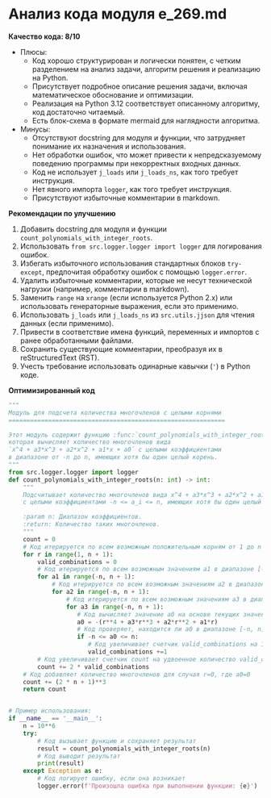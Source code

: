 # Анализ кода модуля e_269.md

**Качество кода: 8/10**
-  Плюсы:
    - Код хорошо структурирован и логически понятен, с четким разделением на анализ задачи, алгоритм решения и реализацию на Python.
    - Присутствует подробное описание решения задачи, включая математическое обоснование и оптимизации.
    - Реализация на Python 3.12 соответствует описанному алгоритму, код достаточно читаемый.
    - Есть блок-схема в формате mermaid для наглядности алгоритма.
-  Минусы:
    - Отсутствуют docstring для модуля и функции, что затрудняет понимание их назначения и использования.
    - Нет обработки ошибок, что может привести к непредсказуемому поведению программы при некорректных входных данных.
    - Код не использует `j_loads` или `j_loads_ns`, как того требует инструкция.
    - Нет явного импорта `logger`, как того требует инструкция.
    - Присутствуют избыточные комментарии в markdown.

**Рекомендации по улучшению**
1.  Добавить docstring для модуля и функции `count_polynomials_with_integer_roots`.
2.  Использовать `from src.logger.logger import logger` для логирования ошибок.
3.  Избегать избыточного использования стандартных блоков `try-except`, предпочитая обработку ошибок с помощью `logger.error`.
4.  Удалить избыточные комментарии, которые не несут технической нагрузки (например, комментарии в markdown).
5.  Заменить `range` на `xrange` (если используется Python 2.x) или использовать генераторные выражения, если это применимо.
6.   Использовать `j_loads` или `j_loads_ns` из `src.utils.jjson` для чтения данных (если применимо).
7.  Привести в соответствие имена функций, переменных и импортов с ранее обработанными файлами.
8.  Сохранить существующие комментарии, преобразуя их в reStructuredText (RST).
9.  Учесть требование использовать одинарные кавычки (`'`) в Python коде.

**Оптимизированный код**

```python
"""
Модуль для подсчета количества многочленов с целыми корнями
============================================================

Этот модуль содержит функцию :func:`count_polynomials_with_integer_roots`,
которая вычисляет количество многочленов вида
`x^4 + a3*x^3 + a2*x^2 + a1*x + a0` с целыми коэффициентами
в диапазоне от -n до n, имеющих хотя бы один целый корень.
"""
from src.logger.logger import logger
def count_polynomials_with_integer_roots(n: int) -> int:
    """
    Подсчитывает количество многочленов вида x^4 + a3*x^3 + a2*x^2 + a1*x + a0
    с целыми коэффициентами -n <= a_i <= n, имеющих хотя бы один целый корень.

    :param n: Диапазон коэффициентов.
    :return: Количество таких многочленов.
    """
    count = 0
    # Код итерируется по всем возможным положительным корням от 1 до n
    for r in range(1, n + 1):
        valid_combinations = 0
        # Код итерируется по всем возможным значениям a1 в диапазоне [-n, n]
        for a1 in range(-n, n + 1):
            # Код итерируется по всем возможным значениям a2 в диапазоне [-n, n]
            for a2 in range(-n, n + 1):
                # Код итерируется по всем возможным значениям a3 в диапазоне [-n, n]
                for a3 in range(-n, n + 1):
                   # Код вычисляет значение a0 на основе текущих значений r, a1, a2 и a3
                   a0 = -(r**4 + a3*r**3 + a2*r**2 + a1*r)
                   # Код проверяет, находится ли a0 в диапазоне [-n, n]
                   if -n <= a0 <= n:
                      # Код увеличивает счетчик valid_combinations на 1, если a0 в диапазоне
                      valid_combinations +=1
        # Код увеличивает счетчик count на удвоенное количество valid_combinations, учитывая корни r и -r
        count += 2 * valid_combinations
    # Код добавляет количество многочленов для случая r=0, где a0=0
    count += (2 * n + 1)**3
    return count


# Пример использования:
if __name__ == '__main__':
    n = 10**6
    try:
        # Код вызывает функцию и сохраняет результат
        result = count_polynomials_with_integer_roots(n)
        # Код выводит результат
        print(result)
    except Exception as e:
        # Код логирует ошибку, если она возникает
        logger.error(f'Произошла ошибка при выполнении функции: {e}')
```